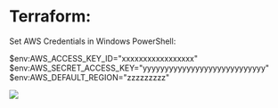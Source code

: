 # Terraform:<BR> 

Set AWS Credentials in Windows PowerShell:<BR>

$env:AWS_ACCESS_KEY_ID="xxxxxxxxxxxxxxxxx"
$env:AWS_SECRET_ACCESS_KEY="yyyyyyyyyyyyyyyyyyyyyyyyyyyy"
$env:AWS_DEFAULT_REGION="zzzzzzzzz"


<img src="https://www.google.com/url?sa=i&url=https%3A%2F%2Fwww.terraform.io%2F&psig=AOvVaw0SA11_sKdXTknHn3ZIJ4aN&ust=1588433914595000&source=images&cd=vfe&ved=0CAIQjRxqFwoTCPj2_s6Ak-kCFQAAAAAdAAAAABAD"><br>


